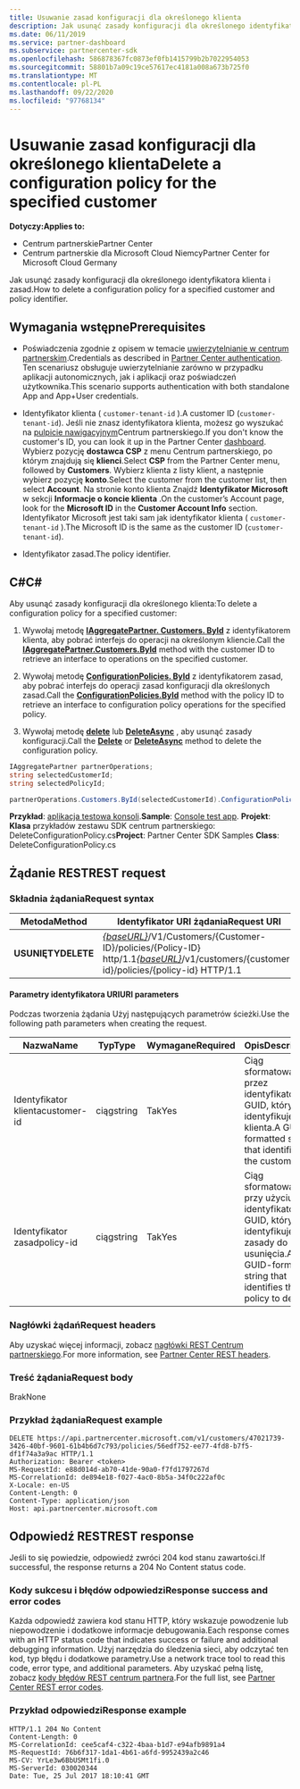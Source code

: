```yaml
---
title: Usuwanie zasad konfiguracji dla określonego klienta
description: Jak usunąć zasady konfiguracji dla określonego identyfikatora klienta i zasad.
ms.date: 06/11/2019
ms.service: partner-dashboard
ms.subservice: partnercenter-sdk
ms.openlocfilehash: 586878367fc0873ef0fb1415799b2b7022954053
ms.sourcegitcommit: 58801b7a09c19ce57617ec4181a008a673b725f0
ms.translationtype: MT
ms.contentlocale: pl-PL
ms.lasthandoff: 09/22/2020
ms.locfileid: "97768134"
---
```

# <a name="delete-a-configuration-policy-for-the-specified-customer"></a><span data-ttu-id="731f6-103">Usuwanie zasad konfiguracji dla określonego klienta</span><span class="sxs-lookup"><span data-stu-id="731f6-103">Delete a configuration policy for the specified customer</span></span>

<span data-ttu-id="731f6-104">**Dotyczy:**</span><span class="sxs-lookup"><span data-stu-id="731f6-104">**Applies to:**</span></span>

- <span data-ttu-id="731f6-105">Centrum partnerskie</span><span class="sxs-lookup"><span data-stu-id="731f6-105">Partner Center</span></span>
- <span data-ttu-id="731f6-106">Centrum partnerskie dla Microsoft Cloud Niemcy</span><span class="sxs-lookup"><span data-stu-id="731f6-106">Partner Center for Microsoft Cloud Germany</span></span>

<span data-ttu-id="731f6-107">Jak usunąć zasady konfiguracji dla określonego identyfikatora klienta i zasad.</span><span class="sxs-lookup"><span data-stu-id="731f6-107">How to delete a configuration policy for a specified customer and policy identifier.</span></span>

## <a name="prerequisites"></a><span data-ttu-id="731f6-108">Wymagania wstępne</span><span class="sxs-lookup"><span data-stu-id="731f6-108">Prerequisites</span></span>

- <span data-ttu-id="731f6-109">Poświadczenia zgodnie z opisem w temacie [uwierzytelnianie w centrum partnerskim](partner-center-authentication.md).</span><span class="sxs-lookup"><span data-stu-id="731f6-109">Credentials as described in [Partner Center authentication](partner-center-authentication.md).</span></span> <span data-ttu-id="731f6-110">Ten scenariusz obsługuje uwierzytelnianie zarówno w przypadku aplikacji autonomicznych, jak i aplikacji oraz poświadczeń użytkownika.</span><span class="sxs-lookup"><span data-stu-id="731f6-110">This scenario supports authentication with both standalone App and App+User credentials.</span></span>

- <span data-ttu-id="731f6-111">Identyfikator klienta ( `customer-tenant-id` ).</span><span class="sxs-lookup"><span data-stu-id="731f6-111">A customer ID (`customer-tenant-id`).</span></span> <span data-ttu-id="731f6-112">Jeśli nie znasz identyfikatora klienta, możesz go wyszukać na [pulpicie nawigacyjnym](https://partner.microsoft.com/dashboard)Centrum partnerskiego.</span><span class="sxs-lookup"><span data-stu-id="731f6-112">If you don't know the customer's ID, you can look it up in the Partner Center [dashboard](https://partner.microsoft.com/dashboard).</span></span> <span data-ttu-id="731f6-113">Wybierz pozycję **dostawca CSP** z menu Centrum partnerskiego, po którym znajdują się **klienci**.</span><span class="sxs-lookup"><span data-stu-id="731f6-113">Select **CSP** from the Partner Center menu, followed by **Customers**.</span></span> <span data-ttu-id="731f6-114">Wybierz klienta z listy klient, a następnie wybierz pozycję **konto**.</span><span class="sxs-lookup"><span data-stu-id="731f6-114">Select the customer from the customer list, then select **Account**.</span></span> <span data-ttu-id="731f6-115">Na stronie konto klienta Znajdź **Identyfikator Microsoft** w sekcji **Informacje o koncie klienta** .</span><span class="sxs-lookup"><span data-stu-id="731f6-115">On the customer’s Account page, look for the **Microsoft ID** in the **Customer Account Info** section.</span></span> <span data-ttu-id="731f6-116">Identyfikator Microsoft jest taki sam jak identyfikator klienta ( `customer-tenant-id` ).</span><span class="sxs-lookup"><span data-stu-id="731f6-116">The Microsoft ID is the same as the customer ID  (`customer-tenant-id`).</span></span>

- <span data-ttu-id="731f6-117">Identyfikator zasad.</span><span class="sxs-lookup"><span data-stu-id="731f6-117">The policy identifier.</span></span>

## <a name="c"></a><span data-ttu-id="731f6-118">C\#</span><span class="sxs-lookup"><span data-stu-id="731f6-118">C\#</span></span>

<span data-ttu-id="731f6-119">Aby usunąć zasady konfiguracji dla określonego klienta:</span><span class="sxs-lookup"><span data-stu-id="731f6-119">To delete a configuration policy for a specified customer:</span></span>

1. <span data-ttu-id="731f6-120">Wywołaj metodę [**IAggregatePartner. Customers. ById**](/dotnet/api/microsoft.store.partnercenter.customers.icustomercollection.byid) z identyfikatorem klienta, aby pobrać interfejs do operacji na określonym kliencie.</span><span class="sxs-lookup"><span data-stu-id="731f6-120">Call the [**IAggregatePartner.Customers.ById**](/dotnet/api/microsoft.store.partnercenter.customers.icustomercollection.byid) method with the customer ID to retrieve an interface to operations on the specified customer.</span></span>

2. <span data-ttu-id="731f6-121">Wywołaj metodę [**ConfigurationPolicies. ById**](/dotnet/api/microsoft.store.partnercenter.devicesdeployment.iconfigurationpolicycollection.byid) z identyfikatorem zasad, aby pobrać interfejs do operacji zasad konfiguracji dla określonych zasad.</span><span class="sxs-lookup"><span data-stu-id="731f6-121">Call the [**ConfigurationPolicies.ById**](/dotnet/api/microsoft.store.partnercenter.devicesdeployment.iconfigurationpolicycollection.byid) method with the policy ID to retrieve an interface to configuration policy operations for the specified policy.</span></span>

3. <span data-ttu-id="731f6-122">Wywołaj metodę [**delete**](/dotnet/api/microsoft.store.partnercenter.devicesdeployment.iconfigurationpolicy.delete) lub [**DeleteAsync**](/dotnet/api/microsoft.store.partnercenter.devicesdeployment.iconfigurationpolicy.deleteasync) , aby usunąć zasady konfiguracji.</span><span class="sxs-lookup"><span data-stu-id="731f6-122">Call the [**Delete**](/dotnet/api/microsoft.store.partnercenter.devicesdeployment.iconfigurationpolicy.delete) or [**DeleteAsync**](/dotnet/api/microsoft.store.partnercenter.devicesdeployment.iconfigurationpolicy.deleteasync) method to delete the configuration policy.</span></span>

``` csharp
IAggregatePartner partnerOperations;
string selectedCustomerId;
string selectedPolicyId;

partnerOperations.Customers.ById(selectedCustomerId).ConfigurationPolicies.ById(selectedPolicyId).Delete();
```

<span data-ttu-id="731f6-123">**Przykład**: [aplikacja testowa konsoli](console-test-app.md).</span><span class="sxs-lookup"><span data-stu-id="731f6-123">**Sample**: [Console test app](console-test-app.md).</span></span> <span data-ttu-id="731f6-124">**Projekt**: **Klasa** przykładów zestawu SDK centrum partnerskiego: DeleteConfigurationPolicy.cs</span><span class="sxs-lookup"><span data-stu-id="731f6-124">**Project**: Partner Center SDK Samples **Class**: DeleteConfigurationPolicy.cs</span></span>

## <a name="rest-request"></a><span data-ttu-id="731f6-125">Żądanie REST</span><span class="sxs-lookup"><span data-stu-id="731f6-125">REST request</span></span>

### <a name="request-syntax"></a><span data-ttu-id="731f6-126">Składnia żądania</span><span class="sxs-lookup"><span data-stu-id="731f6-126">Request syntax</span></span>

| <span data-ttu-id="731f6-127">Metoda</span><span class="sxs-lookup"><span data-stu-id="731f6-127">Method</span></span>     | <span data-ttu-id="731f6-128">Identyfikator URI żądania</span><span class="sxs-lookup"><span data-stu-id="731f6-128">Request URI</span></span>                                                                                          |
|------------|------------------------------------------------------------------------------------------------------|
| <span data-ttu-id="731f6-129">**USUNIĘTY**</span><span class="sxs-lookup"><span data-stu-id="731f6-129">**DELETE**</span></span> | <span data-ttu-id="731f6-130">[*{baseURL}*](partner-center-rest-urls.md)/V1/Customers/{Customer-ID}/policies/{Policy-ID} http/1.1</span><span class="sxs-lookup"><span data-stu-id="731f6-130">[*{baseURL}*](partner-center-rest-urls.md)/v1/customers/{customer-id}/policies/{policy-id} HTTP/1.1</span></span> |

#### <a name="uri-parameters"></a><span data-ttu-id="731f6-131">Parametry identyfikatora URI</span><span class="sxs-lookup"><span data-stu-id="731f6-131">URI parameters</span></span>

<span data-ttu-id="731f6-132">Podczas tworzenia żądania Użyj następujących parametrów ścieżki.</span><span class="sxs-lookup"><span data-stu-id="731f6-132">Use the following path parameters when creating the request.</span></span>

| <span data-ttu-id="731f6-133">Nazwa</span><span class="sxs-lookup"><span data-stu-id="731f6-133">Name</span></span>        | <span data-ttu-id="731f6-134">Typ</span><span class="sxs-lookup"><span data-stu-id="731f6-134">Type</span></span>   | <span data-ttu-id="731f6-135">Wymagane</span><span class="sxs-lookup"><span data-stu-id="731f6-135">Required</span></span> | <span data-ttu-id="731f6-136">Opis</span><span class="sxs-lookup"><span data-stu-id="731f6-136">Description</span></span>                                                   |
|-------------|--------|----------|---------------------------------------------------------------|
| <span data-ttu-id="731f6-137">Identyfikator klienta</span><span class="sxs-lookup"><span data-stu-id="731f6-137">customer-id</span></span> | <span data-ttu-id="731f6-138">ciąg</span><span class="sxs-lookup"><span data-stu-id="731f6-138">string</span></span> | <span data-ttu-id="731f6-139">Tak</span><span class="sxs-lookup"><span data-stu-id="731f6-139">Yes</span></span>      | <span data-ttu-id="731f6-140">Ciąg sformatowany przez identyfikator GUID, który identyfikuje klienta.</span><span class="sxs-lookup"><span data-stu-id="731f6-140">A GUID-formatted string that identifies the customer.</span></span>         |
| <span data-ttu-id="731f6-141">Identyfikator zasad</span><span class="sxs-lookup"><span data-stu-id="731f6-141">policy-id</span></span>   | <span data-ttu-id="731f6-142">ciąg</span><span class="sxs-lookup"><span data-stu-id="731f6-142">string</span></span> | <span data-ttu-id="731f6-143">Tak</span><span class="sxs-lookup"><span data-stu-id="731f6-143">Yes</span></span>      | <span data-ttu-id="731f6-144">Ciąg sformatowany przy użyciu identyfikatora GUID, który identyfikuje zasady do usunięcia.</span><span class="sxs-lookup"><span data-stu-id="731f6-144">A GUID-formatted string that identifies the policy to delete.</span></span> |

### <a name="request-headers"></a><span data-ttu-id="731f6-145">Nagłówki żądań</span><span class="sxs-lookup"><span data-stu-id="731f6-145">Request headers</span></span>

<span data-ttu-id="731f6-146">Aby uzyskać więcej informacji, zobacz [nagłówki REST Centrum partnerskiego](headers.md).</span><span class="sxs-lookup"><span data-stu-id="731f6-146">For more information, see [Partner Center REST headers](headers.md).</span></span>

### <a name="request-body"></a><span data-ttu-id="731f6-147">Treść żądania</span><span class="sxs-lookup"><span data-stu-id="731f6-147">Request body</span></span>

<span data-ttu-id="731f6-148">Brak</span><span class="sxs-lookup"><span data-stu-id="731f6-148">None</span></span>

### <a name="request-example"></a><span data-ttu-id="731f6-149">Przykład żądania</span><span class="sxs-lookup"><span data-stu-id="731f6-149">Request example</span></span>

```http
DELETE https://api.partnercenter.microsoft.com/v1/customers/47021739-3426-40bf-9601-61b4b6d7c793/policies/56edf752-ee77-4fd8-b7f5-df1f74a3a9ac HTTP/1.1
Authorization: Bearer <token>
MS-RequestId: e88d014d-ab70-41de-90a0-f7fd1797267d
MS-CorrelationId: de894e18-f027-4ac0-8b5a-34f0c222af0c
X-Locale: en-US
Content-Length: 0
Content-Type: application/json
Host: api.partnercenter.microsoft.com
```

## <a name="rest-response"></a><span data-ttu-id="731f6-150">Odpowiedź REST</span><span class="sxs-lookup"><span data-stu-id="731f6-150">REST response</span></span>

<span data-ttu-id="731f6-151">Jeśli to się powiedzie, odpowiedź zwróci 204 kod stanu zawartości.</span><span class="sxs-lookup"><span data-stu-id="731f6-151">If successful, the response returns a 204 No Content status code.</span></span>

### <a name="response-success-and-error-codes"></a><span data-ttu-id="731f6-152">Kody sukcesu i błędów odpowiedzi</span><span class="sxs-lookup"><span data-stu-id="731f6-152">Response success and error codes</span></span>

<span data-ttu-id="731f6-153">Każda odpowiedź zawiera kod stanu HTTP, który wskazuje powodzenie lub niepowodzenie i dodatkowe informacje debugowania.</span><span class="sxs-lookup"><span data-stu-id="731f6-153">Each response comes with an HTTP status code that indicates success or failure and additional debugging information.</span></span> <span data-ttu-id="731f6-154">Użyj narzędzia do śledzenia sieci, aby odczytać ten kod, typ błędu i dodatkowe parametry.</span><span class="sxs-lookup"><span data-stu-id="731f6-154">Use a network trace tool to read this code, error type, and additional parameters.</span></span> <span data-ttu-id="731f6-155">Aby uzyskać pełną listę, zobacz [kody błędów REST centrum partnera](error-codes.md).</span><span class="sxs-lookup"><span data-stu-id="731f6-155">For the full list, see [Partner Center REST error codes](error-codes.md).</span></span>

### <a name="response-example"></a><span data-ttu-id="731f6-156">Przykład odpowiedzi</span><span class="sxs-lookup"><span data-stu-id="731f6-156">Response example</span></span>

```http
HTTP/1.1 204 No Content
Content-Length: 0
MS-CorrelationId: cee5caf4-c322-4baa-b1d7-e94afb9891a4
MS-RequestId: 76b6f317-1da1-4b61-a6fd-9952439a2c46
MS-CV: YrLe3w6BbUSMt1fi.0
MS-ServerId: 030020344
Date: Tue, 25 Jul 2017 18:10:41 GMT
```
